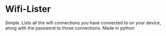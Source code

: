 # Wifi-Lister
Simple. Lists all the wifi connections you have connected to on your device, along with the password to those connections. Made in python
